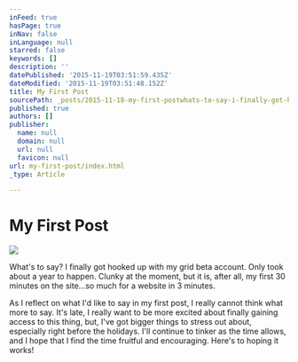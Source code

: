 ```yaml
---
inFeed: true
hasPage: true
inNav: false
inLanguage: null
starred: false
keywords: []
description: ''
datePublished: '2015-11-19T03:51:59.435Z'
dateModified: '2015-11-19T03:51:48.152Z'
title: My First Post
sourcePath: _posts/2015-11-18-my-first-postwhats-to-say-i-finally-got-hooked-up-with-my.md
published: true
authors: []
publisher:
  name: null
  domain: null
  url: null
  favicon: null
url: my-first-post/index.html
_type: Article

---
```

# 

# 

# My First Post
![](https://the-grid-user-content.s3-us-west-2.amazonaws.com/d1198707-862f-408f-8fd0-202e667f1478.png)

What's to say? I finally got hooked up with my grid beta account. Only took about a year to happen. Clunky at the moment, but it is, after all, my first 30 minutes on the site...so much for a website in 3 minutes. 

As I reflect on what I'd like to say in my first post, I really cannot think what more to say. It's late, I really want to be more excited about finally gaining access to this thing, but, I've got bigger things to stress out about, especially right before the holidays. I'll continue to tinker as the time allows, and I hope that I find the time fruitful and encouraging. Here's to hoping it works!